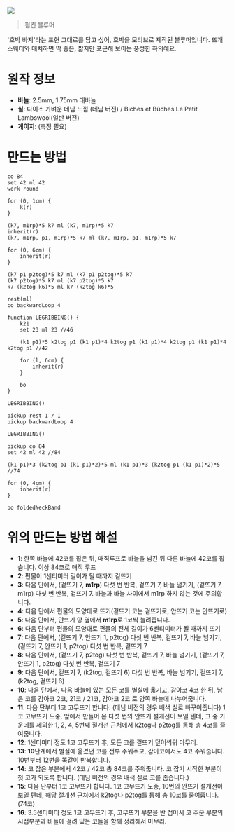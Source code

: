![](https://media.serafuku.moe/local_content/webpublic/webpublic-e86208ec-ccbd-4bc5-96ae-91e84b53d68d.webp)

> 펌킨 블루머

'호박 바지'라는 표현 그대로를 담고 싶어, 호박을 모티브로 제작된 블루머입니다. 뜨개 스웨터와 매치하면 딱 좋은, 짧지만 포근해 보이는 풍성한 하의예요. 

# 원작 정보

* **바늘**: 2.5mm, 1.75mm 대바늘
* **실**: 다이소 가벼운 데님 느낌 (데님 버전) / Biches et Bûches Le Petit Lambswool(일반 버전)
* **게이지**: (측정 필요)

# 만드는 방법

```
co 84
set 42 ml 42
work round

for (0, 1cm) {
	k(r)
}

(k7, m1rp)*5 k7 ml (k7, m1rp)*5 k7
inherit(r)
(k7, m1rp, p1, m1rp)*5 k7 ml (k7, m1rp, p1, m1rp)*5 k7

for (0, 6cm) {
	inherit(r)
}

(k7 p1 p2tog)*5 k7 ml (k7 p1 p2tog)*5 k7
(k7 p2tog)*5 k7 ml (k7 p2tog)*5 k7
k7 (k2tog k6)*5 ml k7 (k2tog k6)*5

rest(ml)
co backwardLoop 4

function LEGRIBBING() {
    k21
    set 23 ml 23 //46

    (k1 p1)*5 k2tog p1 (k1 p1)*4 k2tog p1 (k1 p1)*4 k2tog p1 (k1 p1)*4 k2tog p1 //42

    for (l, 6cm) {
        inherit(r)
    }

    bo
}

LEGRIBBING()

pickup rest 1 / 1
pickup backwardLoop 4

LEGRIBBING()

pickup co 84
set 42 ml 42 //84

(k1 p1)*3 (k2tog p1 (k1 p1)*2)*5 ml (k1 p1)*3 (k2tog p1 (k1 p1)*2)*5 //74

for (0, 4cm) {
	inherit(r)
}

bo foldedNeckBand
```

# 위의 만드는 방법 해설

- **1**: 한쪽 바늘에 42코를 잡은 뒤, 매직루프로 바늘을 넘긴 뒤 다른 바늘에 42코를 잡습니다. 이상 84코로 매직 루프
- **2**: 편물이 1센티미터 길이가 될 때까지 겉뜨기
- **3**: 다음 단에서, (겉뜨기 7, **m1rp**) 다섯 번 반복, 겉뜨기 7, 바늘 넘기기, (겉뜨기 7, m1rp) 다섯 번 반복, 겉뜨기 7. 바늘과 바늘 사이에서 m1rp 하지 않는 것에 주의합니다.
- **4**: 다음 단에서 편물의 모양대로 뜨기(겉뜨기 코는 겉뜨기로, 안뜨기 코는 안뜨기로)
- **5**: 다음 단에서, 안뜨기 양 옆에서 **m1rp**로 1코씩 늘려줍니다.
- **6**: 다음 단부터 편물의 모양대로 편물의 전체 길이가 6센티미터가 될 때까지 뜨기
- **7**: 다음 단에서, (겉뜨기 7, 안뜨기 1, p2tog) 다섯 번 반복, 겉뜨기 7, 바늘 넘기기, (겉뜨기 7, 안뜨기 1, p2tog) 다섯 번 반복, 겉뜨기 7
- **8**: 다음 단에서, (겉뜨기 7, p2tog) 다섯 번 반복, 겉뜨기 7, 바늘 넘기기, (겉뜨기 7, 안뜨기 1, p2tog) 다섯 번 반복, 겉뜨기 7
- **9**: 다음 단에서, 겉뜨기 7, (k2tog, 겉뜨기 6) 다섯 번 반복, 바늘 넘기기, 겉뜨기 7, (k2tog, 겉뜨기 6)
- **10**: 다음 단에서, 다음 바늘에 있는 모든 코를 별실에 옮기고, 감아코 4코 한 뒤, 남은 코를 감아코 2코, 21코 / 21코, 감아코 2코 로 양쪽 바늘에 나누어줍니다.
- **11**: 다음 단부터 1코 고무뜨기 합니다. (데님 버전의 경우 배색 실로 바꾸어줍니다) 1코 고무뜨기 도중, 앞에서 만들어 온 다섯 번의 안뜨기 절개선이 보일 텐데, 그 중 가운데를 제외한 1, 2, 4, 5번째 절개선 근처에서 k2tog나 p2tog를 통해 총 4코를 줄여줍니다.
- **12**: 1센티미터 정도 1코 고무뜨기 후, 모든 코를 겉뜨기 덮어씌워 마무리.
- **13**: **10**단계에서 별실에 옮겼던 코를 전부 주워주고, 감아코에서도 4코 주워줍니다. 10번부터 12번을 똑같이 반복합니다.
- **14**: 코 잡은 부분에서 42코 / 42코 총 84코를 주워줍니다. 코 잡기 시작한 부분이 첫 코가 되도록 합니다. (데님 버전의 경우 배색 실로 코를 줍습니다.)
- **15**: 다음 단부터 1코 고무뜨기 합니다. 1코 고무뜨기 도중, 10번의 안뜨기 절개선이 보일 텐데, 해당 절개선 근처에서 k2tog나 p2tog를 통해 총 10코를 줄여줍니다. (74코)
- **16**: 3.5센티미터 정도 1코 고무뜨기 후, 고무뜨기 부분을 반 접어서 코 주운 부분의 시접부분과 바늘에 걸려 있는 코들을 함께 정리해서 마무리.